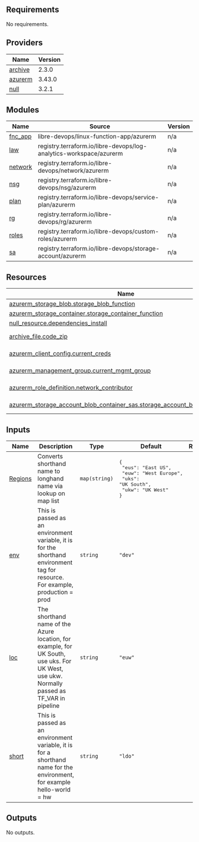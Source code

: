 ## Requirements

No requirements.

## Providers

| Name | Version |
|------|---------|
| <a name="provider_archive"></a> [archive](#provider\_archive) | 2.3.0 |
| <a name="provider_azurerm"></a> [azurerm](#provider\_azurerm) | 3.43.0 |
| <a name="provider_null"></a> [null](#provider\_null) | 3.2.1 |

## Modules

| Name | Source | Version |
|------|--------|---------|
| <a name="module_fnc_app"></a> [fnc\_app](#module\_fnc\_app) | libre-devops/linux-function-app/azurerm | n/a |
| <a name="module_law"></a> [law](#module\_law) | registry.terraform.io/libre-devops/log-analytics-workspace/azurerm | n/a |
| <a name="module_network"></a> [network](#module\_network) | registry.terraform.io/libre-devops/network/azurerm | n/a |
| <a name="module_nsg"></a> [nsg](#module\_nsg) | registry.terraform.io/libre-devops/nsg/azurerm | n/a |
| <a name="module_plan"></a> [plan](#module\_plan) | registry.terraform.io/libre-devops/service-plan/azurerm | n/a |
| <a name="module_rg"></a> [rg](#module\_rg) | registry.terraform.io/libre-devops/rg/azurerm | n/a |
| <a name="module_roles"></a> [roles](#module\_roles) | registry.terraform.io/libre-devops/custom-roles/azurerm | n/a |
| <a name="module_sa"></a> [sa](#module\_sa) | registry.terraform.io/libre-devops/storage-account/azurerm | n/a |

## Resources

| Name | Type |
|------|------|
| [azurerm_storage_blob.storage_blob_function](https://registry.terraform.io/providers/hashicorp/azurerm/latest/docs/resources/storage_blob) | resource |
| [azurerm_storage_container.storage_container_function](https://registry.terraform.io/providers/hashicorp/azurerm/latest/docs/resources/storage_container) | resource |
| [null_resource.dependencies_install](https://registry.terraform.io/providers/hashicorp/null/latest/docs/resources/resource) | resource |
| [archive_file.code_zip](https://registry.terraform.io/providers/hashicorp/archive/latest/docs/data-sources/file) | data source |
| [azurerm_client_config.current_creds](https://registry.terraform.io/providers/hashicorp/azurerm/latest/docs/data-sources/client_config) | data source |
| [azurerm_management_group.current_mgmt_group](https://registry.terraform.io/providers/hashicorp/azurerm/latest/docs/data-sources/management_group) | data source |
| [azurerm_role_definition.network_contributor](https://registry.terraform.io/providers/hashicorp/azurerm/latest/docs/data-sources/role_definition) | data source |
| [azurerm_storage_account_blob_container_sas.storage_account_blob_container_sas](https://registry.terraform.io/providers/hashicorp/azurerm/latest/docs/data-sources/storage_account_blob_container_sas) | data source |

## Inputs

| Name | Description | Type | Default | Required |
|------|-------------|------|---------|:--------:|
| <a name="input_Regions"></a> [Regions](#input\_Regions) | Converts shorthand name to longhand name via lookup on map list | `map(string)` | <pre>{<br>  "eus": "East US",<br>  "euw": "West Europe",<br>  "uks": "UK South",<br>  "ukw": "UK West"<br>}</pre> | no |
| <a name="input_env"></a> [env](#input\_env) | This is passed as an environment variable, it is for the shorthand environment tag for resource.  For example, production = prod | `string` | `"dev"` | no |
| <a name="input_loc"></a> [loc](#input\_loc) | The shorthand name of the Azure location, for example, for UK South, use uks.  For UK West, use ukw. Normally passed as TF\_VAR in pipeline | `string` | `"euw"` | no |
| <a name="input_short"></a> [short](#input\_short) | This is passed as an environment variable, it is for a shorthand name for the environment, for example hello-world = hw | `string` | `"ldo"` | no |

## Outputs

No outputs.
